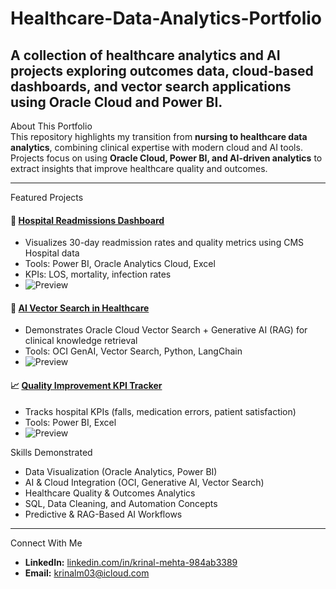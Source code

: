 # Healthcare-Data-Analytics-Portfolio
A collection of healthcare analytics and AI projects exploring outcomes data, cloud-based dashboards, and vector search applications using Oracle Cloud and Power BI.
---

About This Portfolio  
This repository highlights my transition from **nursing to healthcare data analytics**, combining clinical expertise with modern cloud and AI tools.  
Projects focus on using **Oracle Cloud, Power BI, and AI-driven analytics** to extract insights that improve healthcare quality and outcomes.  

---

 Featured Projects  

#### 🏥 [Hospital Readmissions Dashboard](./Hospital-Readmissions-Dashboard/)
- Visualizes 30-day readmission rates and quality metrics using CMS Hospital data  
- Tools: Power BI, Oracle Analytics Cloud, Excel  
- KPIs: LOS, mortality, infection rates  
- ![Preview](./Hospital-Readmissions-Dashboard/../assets/readmissions_dashboard.png)

#### 🤖 [AI Vector Search in Healthcare](./AI-Vector-Search-Healthcare/)
- Demonstrates Oracle Cloud Vector Search + Generative AI (RAG) for clinical knowledge retrieval  
- Tools: OCI GenAI, Vector Search, Python, LangChain  
- ![Preview](./AI-Vector-Search-Healthcare/../assets/vector_search_diagram.png)

#### 📈 [Quality Improvement KPI Tracker](./Quality-Improvement-KPI-Tracker/)
- Tracks hospital KPIs (falls, medication errors, patient satisfaction)  
- Tools: Power BI, Excel  
- ![Preview](./Quality-Improvement-KPI-Tracker/../assets/qi_tracker_screenshot.png)


 Skills Demonstrated  
- Data Visualization (Oracle Analytics, Power BI)  
- AI & Cloud Integration (OCI, Generative AI, Vector Search)  
- Healthcare Quality & Outcomes Analytics  
- SQL, Data Cleaning, and Automation Concepts  
- Predictive & RAG-Based AI Workflows  

---

 Connect With Me  
- **LinkedIn:** [linkedin.com/in/krinal-mehta-984ab3389](https://www.linkedin.com/in/krinal-mehta-984ab3389)  
- **Email:** krinalm03@icloud.com  
